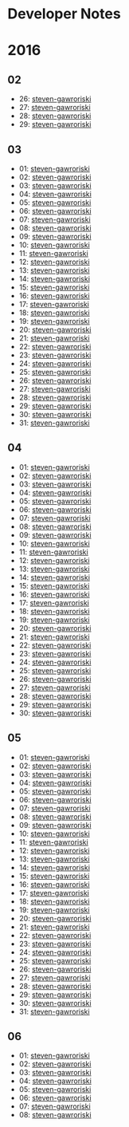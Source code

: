 # Developer Notes

# 2016

## 02

 * 26: 
   [steven-gawroriski](steven-gawroriski/2016/02/26.mkd)
 * 27: 
   [steven-gawroriski](steven-gawroriski/2016/02/27.mkd)
 * 28: 
   [steven-gawroriski](steven-gawroriski/2016/02/28.mkd)
 * 29: 
   [steven-gawroriski](steven-gawroriski/2016/02/29.mkd)

## 03

 * 01: 
   [steven-gawroriski](steven-gawroriski/2016/03/01.mkd)
 * 02: 
   [steven-gawroriski](steven-gawroriski/2016/03/02.mkd)
 * 03: 
   [steven-gawroriski](steven-gawroriski/2016/03/03.mkd)
 * 04: 
   [steven-gawroriski](steven-gawroriski/2016/03/04.mkd)
 * 05: 
   [steven-gawroriski](steven-gawroriski/2016/03/05.mkd)
 * 06: 
   [steven-gawroriski](steven-gawroriski/2016/03/06.mkd)
 * 07: 
   [steven-gawroriski](steven-gawroriski/2016/03/07.mkd)
 * 08: 
   [steven-gawroriski](steven-gawroriski/2016/03/08.mkd)
 * 09: 
   [steven-gawroriski](steven-gawroriski/2016/03/09.mkd)
 * 10: 
   [steven-gawroriski](steven-gawroriski/2016/03/10.mkd)
 * 11: 
   [steven-gawroriski](steven-gawroriski/2016/03/11.mkd)
 * 12: 
   [steven-gawroriski](steven-gawroriski/2016/03/12.mkd)
 * 13: 
   [steven-gawroriski](steven-gawroriski/2016/03/13.mkd)
 * 14: 
   [steven-gawroriski](steven-gawroriski/2016/03/14.mkd)
 * 15: 
   [steven-gawroriski](steven-gawroriski/2016/03/15.mkd)
 * 16: 
   [steven-gawroriski](steven-gawroriski/2016/03/16.mkd)
 * 17: 
   [steven-gawroriski](steven-gawroriski/2016/03/17.mkd)
 * 18: 
   [steven-gawroriski](steven-gawroriski/2016/03/18.mkd)
 * 19: 
   [steven-gawroriski](steven-gawroriski/2016/03/19.mkd)
 * 20: 
   [steven-gawroriski](steven-gawroriski/2016/03/20.mkd)
 * 21: 
   [steven-gawroriski](steven-gawroriski/2016/03/21.mkd)
 * 22: 
   [steven-gawroriski](steven-gawroriski/2016/03/22.mkd)
 * 23: 
   [steven-gawroriski](steven-gawroriski/2016/03/23.mkd)
 * 24: 
   [steven-gawroriski](steven-gawroriski/2016/03/24.mkd)
 * 25: 
   [steven-gawroriski](steven-gawroriski/2016/03/25.mkd)
 * 26: 
   [steven-gawroriski](steven-gawroriski/2016/03/26.mkd)
 * 27: 
   [steven-gawroriski](steven-gawroriski/2016/03/27.mkd)
 * 28: 
   [steven-gawroriski](steven-gawroriski/2016/03/28.mkd)
 * 29: 
   [steven-gawroriski](steven-gawroriski/2016/03/29.mkd)
 * 30: 
   [steven-gawroriski](steven-gawroriski/2016/03/30.mkd)
 * 31: 
   [steven-gawroriski](steven-gawroriski/2016/03/31.mkd)

## 04

 * 01: 
   [steven-gawroriski](steven-gawroriski/2016/04/01.mkd)
 * 02: 
   [steven-gawroriski](steven-gawroriski/2016/04/02.mkd)
 * 03: 
   [steven-gawroriski](steven-gawroriski/2016/04/03.mkd)
 * 04: 
   [steven-gawroriski](steven-gawroriski/2016/04/04.mkd)
 * 05: 
   [steven-gawroriski](steven-gawroriski/2016/04/05.mkd)
 * 06: 
   [steven-gawroriski](steven-gawroriski/2016/04/06.mkd)
 * 07: 
   [steven-gawroriski](steven-gawroriski/2016/04/07.mkd)
 * 08: 
   [steven-gawroriski](steven-gawroriski/2016/04/08.mkd)
 * 09: 
   [steven-gawroriski](steven-gawroriski/2016/04/09.mkd)
 * 10: 
   [steven-gawroriski](steven-gawroriski/2016/04/10.mkd)
 * 11: 
   [steven-gawroriski](steven-gawroriski/2016/04/11.mkd)
 * 12: 
   [steven-gawroriski](steven-gawroriski/2016/04/12.mkd)
 * 13: 
   [steven-gawroriski](steven-gawroriski/2016/04/13.mkd)
 * 14: 
   [steven-gawroriski](steven-gawroriski/2016/04/14.mkd)
 * 15: 
   [steven-gawroriski](steven-gawroriski/2016/04/15.mkd)
 * 16: 
   [steven-gawroriski](steven-gawroriski/2016/04/16.mkd)
 * 17: 
   [steven-gawroriski](steven-gawroriski/2016/04/17.mkd)
 * 18: 
   [steven-gawroriski](steven-gawroriski/2016/04/18.mkd)
 * 19: 
   [steven-gawroriski](steven-gawroriski/2016/04/19.mkd)
 * 20: 
   [steven-gawroriski](steven-gawroriski/2016/04/20.mkd)
 * 21: 
   [steven-gawroriski](steven-gawroriski/2016/04/21.mkd)
 * 22: 
   [steven-gawroriski](steven-gawroriski/2016/04/22.mkd)
 * 23: 
   [steven-gawroriski](steven-gawroriski/2016/04/23.mkd)
 * 24: 
   [steven-gawroriski](steven-gawroriski/2016/04/24.mkd)
 * 25: 
   [steven-gawroriski](steven-gawroriski/2016/04/25.mkd)
 * 26: 
   [steven-gawroriski](steven-gawroriski/2016/04/26.mkd)
 * 27: 
   [steven-gawroriski](steven-gawroriski/2016/04/27.mkd)
 * 28: 
   [steven-gawroriski](steven-gawroriski/2016/04/28.mkd)
 * 29: 
   [steven-gawroriski](steven-gawroriski/2016/04/29.mkd)
 * 30: 
   [steven-gawroriski](steven-gawroriski/2016/04/30.mkd)

## 05

 * 01: 
   [steven-gawroriski](steven-gawroriski/2016/05/01.mkd)
 * 02: 
   [steven-gawroriski](steven-gawroriski/2016/05/02.mkd)
 * 03: 
   [steven-gawroriski](steven-gawroriski/2016/05/03.mkd)
 * 04: 
   [steven-gawroriski](steven-gawroriski/2016/05/04.mkd)
 * 05: 
   [steven-gawroriski](steven-gawroriski/2016/05/05.mkd)
 * 06: 
   [steven-gawroriski](steven-gawroriski/2016/05/06.mkd)
 * 07: 
   [steven-gawroriski](steven-gawroriski/2016/05/07.mkd)
 * 08: 
   [steven-gawroriski](steven-gawroriski/2016/05/08.mkd)
 * 09: 
   [steven-gawroriski](steven-gawroriski/2016/05/09.mkd)
 * 10: 
   [steven-gawroriski](steven-gawroriski/2016/05/10.mkd)
 * 11: 
   [steven-gawroriski](steven-gawroriski/2016/05/11.mkd)
 * 12: 
   [steven-gawroriski](steven-gawroriski/2016/05/12.mkd)
 * 13: 
   [steven-gawroriski](steven-gawroriski/2016/05/13.mkd)
 * 14: 
   [steven-gawroriski](steven-gawroriski/2016/05/14.mkd)
 * 15: 
   [steven-gawroriski](steven-gawroriski/2016/05/15.mkd)
 * 16: 
   [steven-gawroriski](steven-gawroriski/2016/05/16.mkd)
 * 17: 
   [steven-gawroriski](steven-gawroriski/2016/05/17.mkd)
 * 18: 
   [steven-gawroriski](steven-gawroriski/2016/05/18.mkd)
 * 19: 
   [steven-gawroriski](steven-gawroriski/2016/05/19.mkd)
 * 20: 
   [steven-gawroriski](steven-gawroriski/2016/05/20.mkd)
 * 21: 
   [steven-gawroriski](steven-gawroriski/2016/05/21.mkd)
 * 22: 
   [steven-gawroriski](steven-gawroriski/2016/05/22.mkd)
 * 23: 
   [steven-gawroriski](steven-gawroriski/2016/05/23.mkd)
 * 24: 
   [steven-gawroriski](steven-gawroriski/2016/05/24.mkd)
 * 25: 
   [steven-gawroriski](steven-gawroriski/2016/05/25.mkd)
 * 26: 
   [steven-gawroriski](steven-gawroriski/2016/05/26.mkd)
 * 27: 
   [steven-gawroriski](steven-gawroriski/2016/05/27.mkd)
 * 28: 
   [steven-gawroriski](steven-gawroriski/2016/05/28.mkd)
 * 29: 
   [steven-gawroriski](steven-gawroriski/2016/05/29.mkd)
 * 30: 
   [steven-gawroriski](steven-gawroriski/2016/05/30.mkd)
 * 31: 
   [steven-gawroriski](steven-gawroriski/2016/05/31.mkd)

## 06

 * 01: 
   [steven-gawroriski](steven-gawroriski/2016/06/01.mkd)
 * 02: 
   [steven-gawroriski](steven-gawroriski/2016/06/02.mkd)
 * 03: 
   [steven-gawroriski](steven-gawroriski/2016/06/03.mkd)
 * 04: 
   [steven-gawroriski](steven-gawroriski/2016/06/04.mkd)
 * 05: 
   [steven-gawroriski](steven-gawroriski/2016/06/05.mkd)
 * 06: 
   [steven-gawroriski](steven-gawroriski/2016/06/06.mkd)
 * 07: 
   [steven-gawroriski](steven-gawroriski/2016/06/07.mkd)
 * 08: 
   [steven-gawroriski](steven-gawroriski/2016/06/08.mkd)
